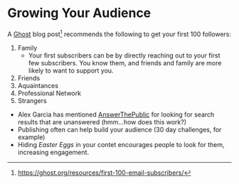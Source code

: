 # Growing Your Audience

A [Ghost](https://github.com/TryGhost/Ghost) blog post[^1] recommends the
following to get your first 100 followers:
1. Family
    - Your first subscribers can be by directly reaching out to your first few
      subscribers. You know them, and friends and family are more likely to want
      to support you.
2. Friends
3. Aquaintances
4. Professional Network
5. Strangers

- Alex Garcia has mentioned [AnswerThePublic](https://www.answerthepublic.com)
  for looking for search results that are unanswered (hmm...how does this work?)
- Publishing often can help build your audience (30 day challenges, for example)
- Hiding _Easter Eggs_ in your contet encourages people to look for them,
  increasing engagement.

[^1]: https://ghost.org/resources/first-100-email-subscribers/
